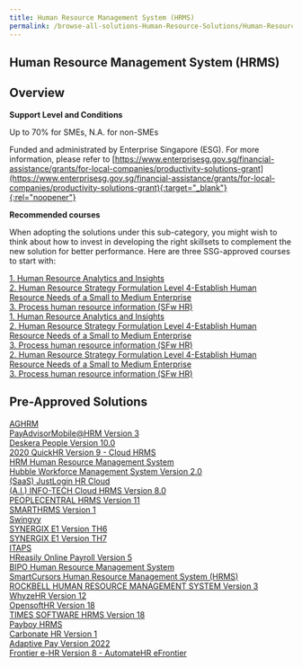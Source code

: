 ```yaml
---
title: Human Resource Management System (HRMS)
permalink: /browse-all-solutions-Human-Resource-Solutions/Human-Resource-Management-System--HRMS-
---
```


## Human Resource Management System (HRMS)
## Overview

**Support Level and Conditions**

Up to 70% for SMEs, N.A. for non-SMEs

Funded and administrated by Enterprise Singapore (ESG). For more information, please refer to
[https://www.enterprisesg.gov.sg/financial-assistance/grants/for-local-companies/productivity-solutions-grant](https://www.enterprisesg.gov.sg/financial-assistance/grants/for-local-companies/productivity-solutions-grant){:target="_blank"}{:rel="noopener"}

**Recommended courses**

When adopting the solutions under this sub-category, you might wish to think about how to invest in developing the right skillsets to complement the new solution for better performance. Here are three SSG-approved courses to start with:

<a href='https://courses.enterprisejobskills.gov.sg/Course_Internet/CourseDetail/Human-Resource-Analytics-Insights-Synchronous-elearning-2'  target='_blank' rel='noopener'>1. Human Resource Analytics and Insights</a><br>
<a href='https://courses.enterprisejobskills.gov.sg/Course_Internet/CourseDetail/Human-Resource-Analytics-Insights-Level-4-Manage-Human-Resource-AnalyticsSynchronous-eLearning-2'  target='_blank' rel='noopener'>2. Human Resource Strategy Formulation Level 4-Establish Human Resource Needs of a Small to Medium Enterprise</a><br>
<a href='https://courses.enterprisejobskills.gov.sg/Course_Internet/CourseDetail/Data-Management-Level-2-Process-Human-Resource-Information-Synchronous-elearning-2'  target='_blank' rel='noopener'>3. Process human resource information (SFw HR)</a><br>
<a href='https://courses.enterprisejobskills.gov.sg/Course_Internet/CourseDetail/Human-Resource-Analytics-Insights-Synchronous-elearning-2'  target='_blank' rel='noopener'>1. Human Resource Analytics and Insights</a><br>
<a href='https://courses.enterprisejobskills.gov.sg/Course_Internet/CourseDetail/Human-Resource-Analytics-Insights-Level-4-Manage-Human-Resource-AnalyticsSynchronous-eLearning-2'  target='_blank' rel='noopener'>2. Human Resource Strategy Formulation Level 4-Establish Human Resource Needs of a Small to Medium Enterprise</a><br>
<a href='https://courses.enterprisejobskills.gov.sg/Course_Internet/CourseDetail/Data-Management-Level-2-Process-Human-Resource-Information-Synchronous-elearning-2'  target='_blank' rel='noopener'>3. Process human resource information (SFw HR)</a><br>
<a href='https://courses.enterprisejobskills.gov.sg/Course_Internet/CourseDetail/Human-Resource-Analytics-Insights-Level-4-Manage-Human-Resource-AnalyticsSynchronous-eLearning-2'  target='_blank' rel='noopener'>2. Human Resource Strategy Formulation Level 4-Establish Human Resource Needs of a Small to Medium Enterprise</a><br>
<a href='https://courses.enterprisejobskills.gov.sg/Course_Internet/CourseDetail/Data-Management-Level-2-Process-Human-Resource-Information-Synchronous-elearning-2'  target='_blank' rel='noopener'>3. Process human resource information (SFw HR)</a><br>

## Pre-Approved Solutions

<a href='/productivity-solutions-grant/solutionrepo/solution125' target='_blank'>AGHRM</a><br>
<a href='/productivity-solutions-grant/solutionrepo/solution259' target='_blank'>PayAdvisorMobile@HRM Version 3</a><br>
<a href='/productivity-solutions-grant/solutionrepo/solution349' target='_blank'>Deskera People Version 10.0</a><br>
<a href='/productivity-solutions-grant/solutionrepo/solution376' target='_blank'>2020 QuickHR Version 9 - Cloud HRMS</a><br>
<a href='/productivity-solutions-grant/solutionrepo/solution450' target='_blank'>HRM Human Resource Management System</a><br>
<a href='/productivity-solutions-grant/solutionrepo/solution455' target='_blank'>Hubble Workforce Management System Version 2.0</a><br>
<a href='/productivity-solutions-grant/solutionrepo/solution531' target='_blank'>(SaaS) JustLogin HR Cloud</a><br>
<a href='/productivity-solutions-grant/solutionrepo/solution1092' target='_blank'>(A.I.) INFO-TECH Cloud HRMS Version 8.0</a><br>
<a href='/productivity-solutions-grant/solutionrepo/solution1289' target='_blank'>PEOPLECENTRAL HRMS Version 11</a><br>
<a href='/productivity-solutions-grant/solutionrepo/solution1346' target='_blank'>SMARTHRMS Version 1</a><br>
<a href='/productivity-solutions-grant/solutionrepo/solution1453' target='_blank'>Swingvy</a><br>
<a href='/productivity-solutions-grant/solutionrepo/solution2254' target='_blank'>SYNERGIX E1 Version TH6</a><br>
<a href='/productivity-solutions-grant/solutionrepo/solution2255' target='_blank'>SYNERGIX E1 Version TH7</a><br>
<a href='/productivity-solutions-grant/solutionrepo/solution2342' target='_blank'>ITAPS</a><br>
<a href='/productivity-solutions-grant/solutionrepo/solution2361' target='_blank'>HReasily Online Payroll Version 5</a><br>
<a href='/productivity-solutions-grant/solutionrepo/solution2366' target='_blank'>BIPO Human Resource Management System</a><br>
<a href='/productivity-solutions-grant/solutionrepo/solution2391' target='_blank'>SmartCursors Human Resource Management System (HRMS)</a><br>
<a href='/productivity-solutions-grant/solutionrepo/solution2678' target='_blank'>ROCKBELL HUMAN RESOURCE MANAGEMENT SYSTEM Version 3</a><br>
<a href='/productivity-solutions-grant/solutionrepo/solution2735' target='_blank'>WhyzeHR Version 12</a><br>
<a href='/productivity-solutions-grant/solutionrepo/solution2788' target='_blank'>OpensoftHR Version 18</a><br>
<a href='/productivity-solutions-grant/solutionrepo/solution2798' target='_blank'>TIMES SOFTWARE HRMS Version 18</a><br>
<a href='/productivity-solutions-grant/solutionrepo/solution2816' target='_blank'>Payboy HRMS</a><br>
<a href='/productivity-solutions-grant/solutionrepo/solution2862' target='_blank'>Carbonate HR Version 1</a><br>
<a href='/productivity-solutions-grant/solutionrepo/solution2890' target='_blank'>Adaptive Pay Version 2022</a><br>
<a href='/productivity-solutions-grant/solutionrepo/solution2920' target='_blank'>Frontier e-HR Version 8 - AutomateHR eFrontier</a><br>
